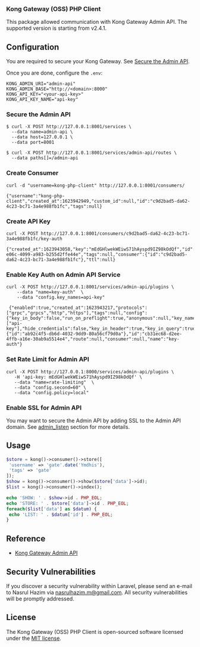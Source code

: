 ### Kong Gateway (OSS) PHP Client

This package allowed communication with Kong Gateway Admin API. The supported version is starting from v2.4.1.

## Configuration

 You are required to secure your Kong Gateway. See [Secure the Admin API](#secure-the-admin-api).

 Once you are done, configure the `.env`:

 ```
KONG_ADMIN_URI="admin-api"
KONG_ADMIN_BASE="http://<domain>:8000"
KONG_API_KEY="<your-api-key>"
KONG_API_KEY_NAME="api-key"
 ```

### Secure the Admin API

```
$ curl -X POST http://127.0.0.1:8001/services \
  --data name=admin-api \
  --data host=127.0.0.1 \
  --data port=8001
```

```
$ curl -X POST http://127.0.0.1:8001/services/admin-api/routes \
  --data paths[]=/admin-api
```

### Create Consumer

```
curl -d "username=kong-php-client" http://127.0.0.1:8001/consumers/
```

```
{"username":"kong-php-client","created_at":1623942949,"custom_id":null,"id":"c9d2bad5-da62-4c23-bc71-3a4e988fb1fc","tags":null}
```

### Create API Key

```
curl -X POST http://127.0.0.1:8001/consumers/c9d2bad5-da62-4c23-bc71-3a4e988fb1fc/key-auth 
```

```
{"created_at":1623943058,"key":"mEdGHlwekWEiwS71hAyspd9IZ98kOdQf","id":"65d20804-e06c-4099-a983-b255d2ffe44e","tags":null,"consumer":{"id":"c9d2bad5-da62-4c23-bc71-3a4e988fb1fc"},"ttl":null}
```

### Enable Key Auth on Admin API Service

```
curl -X POST http://127.0.0.1:8001/services/admin-api/plugins \
    --data "name=key-auth"  \
    --data "config.key_names=api-key"
```

```
 {"enabled":true,"created_at":1623943217,"protocols":["grpc","grpcs","http","https"],"tags":null,"config":{"key_in_body":false,"run_on_preflight":true,"anonymous":null,"key_names":["api-key"],"hide_credentials":false,"key_in_header":true,"key_in_query":true},"service":{"id":"ab92c4f5-db6d-4032-9dd9-80a56cf79d0a"},"id":"cb31ec68-d2ee-4ffb-a16e-30ab9a5514e4","route":null,"consumer":null,"name":"key-auth"}
 ```

 ### Set Rate Limit for Admin API

 ```
 curl -X POST http://127.0.0.1:8000/services/admin-api/plugins \
    -H 'api-key: mEdGHlwekWEiwS71hAyspd9IZ98kOdQf' \
    --data "name=rate-limiting"  \
    --data "config.second=60" \
    --data "config.policy=local"
```

### Enable SSL for Admin API

You may want to secure the Admin API by adding SSL to the Admin API domain. See [admin_listen](https://docs.konghq.com/gateway-oss/2.4.x/configuration/#admin_listen) section for more details.

 ## Usage

 ```php
$store = kong()->consumer()->store([
  'username' => 'gate'.date('Ymdhis'),
  'tags' => 'gate'
]);
$show = kong()->consumer()->show($store['data']->id);
$list = kong()->consumer()->index();

echo 'SHOW: ' . $show->id . PHP_EOL;
echo 'STORE: ' . $store['data']->id . PHP_EOL;
foreach($list['data'] as $datum) {
  echo 'LIST: ' . $datum['id'] . PHP_EOL;
}
```

## Reference

- [Kong Gateway Admin API](https://docs.konghq.com/gateway-oss/2.4.x/admin-api)

## Security Vulnerabilities

If you discover a security vulnerability within Laravel, please send an e-mail to Nasrul Hazim via [nasrulhazim.m@gmail.com](mailto:nasrulhazim.m@gmail.com). All security vulnerabilities will be promptly addressed.

## License

The Kong Gateway (OSS) PHP Client is open-sourced software licensed under the [MIT license](https://opensource.org/licenses/MIT).
